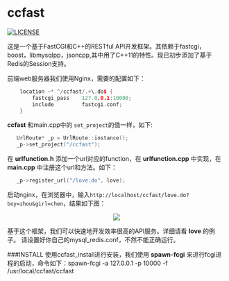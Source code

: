 # ccfast


[![LICENSE](https://img.shields.io/badge/license-NPL%20(The%20996%20Prohibited%20License)-blue.svg)](https://github.com/996icu/996.ICU/blob/master/LICENSE)

这是一个基于FastCGI和C\+\+的RESTful API开发框架。其依赖于fastcgi，boost，libmysqlpp，jsoncpp,其中用了C\+\+11的特性。现已初步添加了基于Redis的Session支持。

前端web服务器我们使用Nginx，需要的配置如下：  
```c++
	location ~* ^/ccfast/.+\.do$ {
		fastcgi_pass    127.0.0.1:10000;
    	include         fastcgi.conf;
    }

```
**ccfast** 和main.cpp中的 `set_project`的值一样，如下:
```c++
   UrlRoute* _p = UrlRoute::instance();
   _p->set_project("/ccfast");
```
在 **urlfunction.h** 添加一个url对应的function，在 **urlfunction.cpp** 中实现，在 **main.cpp** 中注册这个url和方法。如下：
```c++
   _p->register_url("/love.do", love);
```

启动nginx，在浏览器中，输入`http://localhost/ccfast/love.do?boy=zhou&girl=chen`，结果如下图：
<center>
<img src="http://img.blog.csdn.net/20150226203510287"></img>
</center>

基于这个框架，我们可以快速地开发效率很高的API服务。详细请看 **love** 的例子。
请设置好你自己的mysql_redis.conf，不然不能正确运行。

###INSTALL
使用ccfast_install进行安装，我们使用 **spawn-fcgi** 来进行fcgi进程的启动，命令如下：spawn-fcgi -a 127.0.0.1 -p 10000 -f /usr/local/ccfast/ccfast 

